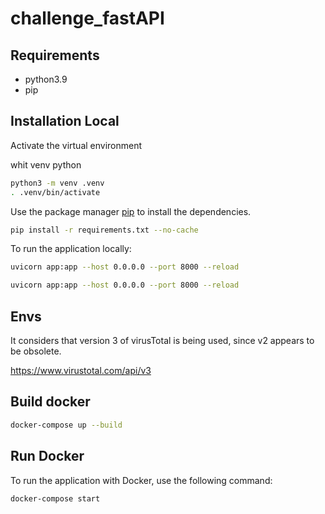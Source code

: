 # challenge_fastAPI

## Requirements

- python3.9
- pip

## Installation Local

Activate the virtual environment

whit venv python
```bash
python3 -m venv .venv
. .venv/bin/activate
```

Use the package manager [pip](https://pip.pypa.io/en/stable/) to install the dependencies.

```bash
pip install -r requirements.txt --no-cache
```

To run the application locally:

```bash
uvicorn app:app --host 0.0.0.0 --port 8000 --reload
```


```bash
uvicorn app:app --host 0.0.0.0 --port 8000 --reload
```

## Envs
It considers that version 3 of virusTotal is being used, since v2 appears to be obsolete.

https://www.virustotal.com/api/v3

## Build docker

```bash
docker-compose up --build
```

## Run Docker

To run the application with Docker, use the following command:

```bash
docker-compose start
```